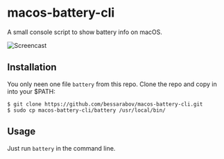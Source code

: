 # macos-battery-cli

A small console script to show battery info on macOS.

![Screencast](https://upload.bessarabov.ru/bessarabov/6ogFiNXfJVpZn1d_2XvRGobV0Yg.png)

## Installation

You only neen one file `battery` from this repo.
Clone the repo and copy in into your $PATH:

    $ git clone https://github.com/bessarabov/macos-battery-cli.git
    $ sudo cp macos-battery-cli/battery /usr/local/bin/

## Usage

Just run `battery` in the command line.
